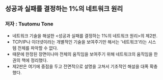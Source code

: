 ## 성공과 실패를 결정하는 1%의 네트워크 원리
### 저자 : Tsutomu Tone
- 네트워크 기술을 해설한 <성공과 실패를 결정하는 1%의 네트워크 원리>의 제2판. 
- TCP/IP나 이더넷이라는 개별적인 기술을 보여주기만 해서는 '네트워크'라는 시스템 전체를 파악할 수 없다. 
- 때문에 한정된 장면이나마 전체의 움직임을 보여주기 위해 네트워크의 움직임을 한 권의 책에 정리했다. 
- 제2판은 여기에 중점을 두고 전면적으로 설명을 고쳐서 기초적인 해설을 대폭 확충했다.
